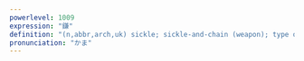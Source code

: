 ```yaml
---
powerlevel: 1009
expression: "鎌"
definition: "(n,abbr,arch,uk) sickle; sickle-and-chain (weapon); type of spear with curved cross-blades; gooseneck tenon and mortise joint; noisiness; part of a fish around the gills"
pronunciation: "かま"
---
```

